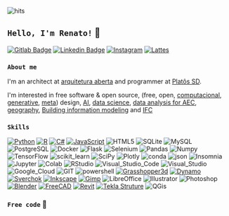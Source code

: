 ![hits](https://hits.seeyoufarm.com/api/count/incr/badge.svg?url=https%3A%2F%2Fgithub.com%2F{renatogcruz}1212%2Fhit-counter)

## `Hello, I'm Renato!` :wave:


[![Gitlab Badge](https://img.shields.io/badge/GitLab-330F63?style=for-the-badge&logo=gitlab&logoColor=white)](https://gitlab.com/renatogcruz)
[![Linkedin Badge](https://img.shields.io/badge/LinkedIn-0077B5?style=for-the-badge&logo=linkedin&logoColor=white)](https://www.linkedin.com/in/renato-godoi-da-cruz/)
[![Instagram](https://img.shields.io/badge/Instagram-E4405F?style=for-the-badge&logo=instagram&logoColor=white)](https://www.instagram.com/wwwrenatocruz/)
[![Lattes](https://img.shields.io/badge/Lattes-1877F2?style=for-the-badge&logo=lattes&logoColor=white)](http://lattes.cnpq.br/5501612699856586)


### `About me`
I'm an architect at [arquitetura aberta](https://github.com/Arquitetura-Aberta) and  programmer at [Platôs SD](https://github.com/PlatosSD).


I'm interested in free software & open source, (free, open, [computacional](https://github.com/renatogcruz/computational-design), [generative](https://github.com/renatogcruz/generative_design), [meta](https://github.com/renatogcruz/metadesign/tree/main)) design, [AI](https://github.com/renatogcruz/Artificial_Intelligence), [data science](https://github.com/renatogcruz/pos_data_science_analytics), [data analysis for AEC](https://github.com/renatogcruz/Data-science-for-architecture), [geography](https://github.com/renatogcruz/urban-planning-and-spatial-analysis), [Building information modeling](https://github.com/renatogcruz/BIM-Modeling) and [IFC](https://github.com/renatogcruz/Data-science-for-architecture/tree/main/ifc_analysis)


### `Skills`

[![Python](https://img.shields.io/badge/Python-FFD43B?style=for-the-badge&logo=python&logoColor=blue)](https://github.com/renatogcruz/python)
[![R](https://img.shields.io/badge/R-276DC3?style=for-the-badge&logo=r&logoColor=white)](https://github.com/renatogcruz/R)
[![C#](https://img.shields.io/badge/C%23-239120?style=for-the-badge&logo=c-sharp&logoColor=white)](https://github.com/renatogcruz/c_sharp)
[![JavaScript](https://img.shields.io/badge/JavaScript-F7DF1E?style=for-the-badge&logo=javascript&logoColor=black)](https://github.com/renatogcruz/javascript)
![HTML5](https://img.shields.io/badge/HTML5-E34F26?style=for-the-badge&logo=html5&logoColor=white)
![SQLite](https://img.shields.io/badge/SQLite-07405E?style=for-the-badge&logo=sqlite&logoColor=white)
![MySQL](https://img.shields.io/badge/MySQL-005C84?style=for-the-badge&logo=mysql&logoColor=white)
![PostgreSQL](https://img.shields.io/badge/PostgreSQL-316192?style=for-the-badge&logo=postgresql&logoColor=white)
![Docker](https://img.shields.io/badge/Docker-2CA5E0?style=for-the-badge&logo=docker&logoColor=white)
![Flask](https://img.shields.io/badge/Flask-000000?style=for-the-badge&logo=flask&logoColor=white)
![Selenium](https://img.shields.io/badge/Selenium-43B02A?style=for-the-badge&logo=Selenium&logoColor=white)
![Pandas](https://img.shields.io/badge/Pandas-2C2D72?style=for-the-badge&logo=pandas&logoColor=white)
![Numpy](https://img.shields.io/badge/Numpy-777BB4?style=for-the-badge&logo=numpy&logoColor=white)
![TensorFlow](https://img.shields.io/badge/TensorFlow-FF6F00?style=for-the-badge&logo=tensorflow&logoColor=white)
![scikit_learn](https://img.shields.io/badge/scikit_learn-F7931E?style=for-the-badge&logo=scikit-learn&logoColor=white)
![SciPy](https://img.shields.io/badge/SciPy-654FF0?style=for-the-badge&logo=SciPy&logoColor=white)
![Plotly](https://img.shields.io/badge/Plotly-239120?style=for-the-badge&logo=plotly&logoColor=white)
![conda](https://img.shields.io/badge/conda-342B029.svg?&style=for-the-badge&logo=anaconda&logoColor=white)
![json](https://img.shields.io/badge/json-5E5C5C?style=for-the-badge&logo=json&logoColor=white)
![Insomnia](https://img.shields.io/badge/Insomnia-5849be?style=for-the-badge&logo=Insomnia&logoColor=white)
![Jupyter](https://img.shields.io/badge/Jupyter-F37626.svg?&style=for-the-badge&logo=Jupyter&logoColor=white)
![Colab](https://img.shields.io/badge/Colab-F9AB00?style=for-the-badge&logo=googlecolab&color=525252)
![RStudio](https://img.shields.io/badge/RStudio-75AADB?style=for-the-badge&logo=RStudio&logoColor=white)
![Visual_Studio_Code](https://img.shields.io/badge/Visual_Studio_Code-0078D4?style=for-the-badge&logo=visual%20studio%20code&logoColor=white)
![Visual_Studio](https://img.shields.io/badge/Visual_Studio-5C2D91?style=for-the-badge&logo=visual%20studio&logoColor=white)
![Google_Cloud](https://img.shields.io/badge/Google_Cloud-4285F4?style=for-the-badge&logo=google-cloud&logoColor=white)
![GIT](https://img.shields.io/badge/GIT-E44C30?style=for-the-badge&logo=git&logoColor=white)
![powershell](https://img.shields.io/badge/powershell-5391FE?style=for-the-badge&logo=powershell&logoColor=white)
[![Grasshopper3d](https://img.shields.io/badge/Grasshopper-239120?style=for-the-badge&logo=grasshopper&logoColor=white)](https://www.grasshopper3d.com/)
[![Dynamo](https://img.shields.io/badge/Dynamo-007ACC?style=for-the-badge&logo=dynamo&logoColor=white)](https://dynamobim.org/)
[![Sverchok](https://img.shields.io/badge/Sverchok-CC6699?style=for-the-badge&logo=sverchok&logoColor=white)](https://github.com/nortikin/sverchok)
[![Inkscape](https://img.shields.io/badge/Inkscape-000000?style=for-the-badge&logo=Inkscape&logoColor=white)](https://inkscape.org/)
[![Gimp](https://img.shields.io/badge/gimp-5C5543?style=for-the-badge&logo=gimp&logoColor=white)](https://www.gimp.org/)
![LibreOffice](https://img.shields.io/badge/LibreOffice-18A303?style=for-the-badge&logo=LibreOffice&logoColor=white)
![Illustrator](https://img.shields.io/badge/Adobe%20Illustrator-FF9A00?style=for-the-badge&logo=adobe%20illustrator&logoColor=white)
![Photoshop](https://img.shields.io/badge/Adobe%20Photoshop-31A8FF?style=for-the-badge&logo=Adobe%20Photoshop&logoColor=black)
[![Blender](https://img.shields.io/badge/blender-%23F5792A.svg?style=for-the-badge&logo=blender&logoColor=white)](https://www.blender.org/)
[![FreeCAD](https://img.shields.io/badge/FreeCAD-D24939?style=for-the-badge&logo=freecad&logoColor=white)](https://www.freecadweb.org/)
[![Revit](https://img.shields.io/badge/Revit-0062AD?style=for-the-badge&logo=revit-functions&logoColor=white)](https://www.autodesk.com.br/)
[![Tekla Struture](https://img.shields.io/badge/TeklaStructures-00A1E0?style=for-the-badge&logo=Tekla&logoColor=white)](https://teklastructures.support.tekla.com/video-tutorials/pt-pt/steel-basics)
![QGis](https://img.shields.io/badge/qgis-3.24_Tisler-93b023?&style=for-the-badge&logo=qgis&logoColor=white)

### `Free code` 💚
